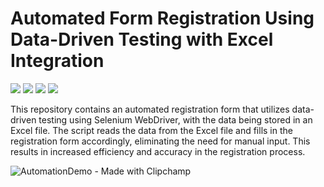# Automated Form Registration Using Data-Driven Testing with Excel Integration
![](https://img.shields.io/badge/Langauge-Java-critical)
![](https://img.shields.io/badge/selenium--java-4.8.3-informational?style=flat&logo=data:image/svg%2bxml;base64,<BASE64_DATA>)
![](https://img.shields.io/badge/org.apache.poi-4.1.2-informational?style=flat&logo=data:image/svg%2bxml;base64,<BASE64_DATA>)
![](https://img.shields.io/badge/IDE-Eclipse-success)

This repository contains an automated registration form that utilizes data-driven testing using Selenium WebDriver, 
with the data being stored in an Excel file. The script reads the data from the Excel file and fills in the registration 
form accordingly, eliminating the need for manual input. This results in increased efficiency and accuracy in the registration process.

![AutomationDemo - Made with Clipchamp](https://user-images.githubusercontent.com/89960171/229982509-872e67b0-21ef-4f41-a9c3-c6b39f99f74c.gif)

